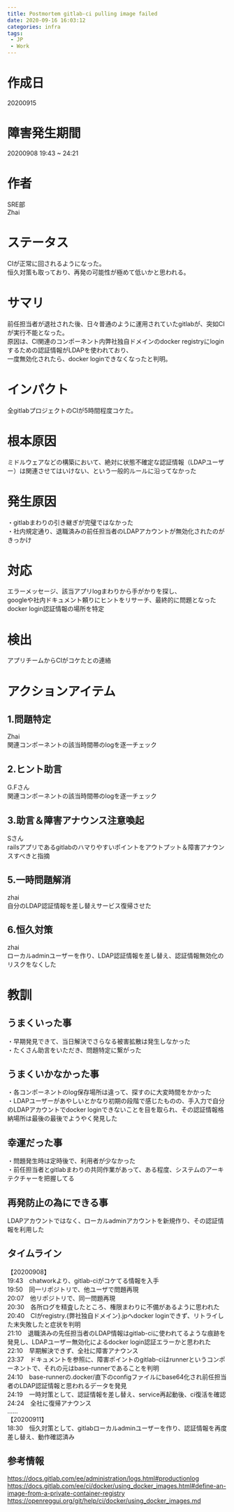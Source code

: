 ```yaml
---
title: Postmortem gitlab-ci pulling image failed
date: 2020-09-16 16:03:12
categories: infra
tags:  
 - JP
 - Work
---
```

# 作成日

20200915

# 障害発生期間

20200908 19:43 ~ 24:21

# 作者

SRE部  
Zhai

# ステータス

CIが正常に回されるようになった。  
恒久対策も取っており、再発の可能性が極めて低いかと思われる。


# サマリ

前任担当者が退社された後、日々普通のように運用されていたgitlabが、突如CIが実行不能となった。  
原因は、CI関連のコンポーネント内弊社独自ドメインのdocker registryにloginするための認証情報がLDAPを使われており、  
一度無効化されたら、docker loginできなくなったと判明。  
<!--more-->

# インパクト

全gitlabプロジェクトのCIが5時間程度コケた。


# 根本原因

ミドルウェアなどの構築において、絶対に状態不確定な認証情報（LDAPユーザー）は関連させてはいけない、という一般的ルールに沿ってなかった


# 発生原因

・gitlabまわりの引き継ぎが完璧ではなかった  
・社内規定通り、退職済みの前任担当者のLDAPアカウントが無効化されたのがきっかけ

# 対応

エラーメッセージ、該当アプリlogまわりから手がかりを探し、  
googleや社内ドキュメント頼りにヒントをリサーチ、最終的に問題となったdocker login認証情報の場所を特定

# 検出
アプリチームからCIがコケたとの連絡  


# アクションアイテム

## 1.問題特定
Zhai  
関連コンポーネントの該当時間帯のlogを逐一チェック

## 2.ヒント助言
G.Fさん  
関連コンポーネントの該当時間帯のlogを逐一チェック

## 3.助言＆障害アナウンス注意喚起
Sさん  
railsアプリであるgitlabのハマりやすいポイントをアウトプット＆障害アナウンスすべきと指摘

## 5.一時問題解消
zhai  
自分のLDAP認証情報を差し替えサービス復帰させた

## 6.恒久対策
zhai  
ローカルadminユーザーを作り、LDAP認証情報を差し替え、認証情報無効化のリスクをなくした


# 教訓

## うまくいった事

・早期発見できて、当日解決でさらなる被害拡散は発生しなかった  
・たくさん助言をいただき、問題特定に繋がった  

## うまくいかなかった事

・各コンポーネントのlog保存場所は違って、探すのに大変時間をかかった  
・LDAPユーザーがあやしいとかなり初期の段階で感じたものの、手入力で自分のLDAPアカウントでdocker loginできないことを目を取られ、その認証情報格納場所は最後の最後でようやく発見した  

## 幸運だった事

・問題発生時は定時後で、利用者が少なかった  
・前任担当者とgitlabまわりの共同作業があって、ある程度、システムのアーキテクチャーを把握してる  


## 再発防止の為にできる事

LDAPアカウントではなく、ローカルadminアカウントを新規作り、その認証情報を利用した  

## タイムライン

【20200908】  
19:43　chatworkより、gitlab-ciがコケてる情報を入手  
19:50　同一リポジトリで、他ユーザで問題再現  
20:07　他リポジトリで、同一問題再現  
20:30　各所ログを精査したところ、権限まわりに不備があるように思われた  
20:40　CIがregistry.{弊社独自ドメイン}.jpへdocker loginできず、リトライした末失敗したと症状を判明  
21:10　退職済みの先任担当者のLDAP情報はgitlab-ciに使われてるような痕跡を発見し、LDAPユーザー無効化によるdocker login認証エラーかと思われた  
22:10　早期解決できず、全社に障害アナウンス  
23:37　ドキュメントを参照に、障害ポイントのgitlab-ciはrunnerというコンポーネントで、それの元はbase-runnerであることを判明  
24:10　base-runnerの.docker/直下のconfigファイルにbase64化され前任担当者のLDAP認証情報と思われるデータを発見  
24:19　一時対策として、認証情報を差し替え、service再起動後、ci復活を確認  
24:24　全社に復帰アナウンス  
……  
【20200911】  
18:30　恒久対策として、gitlabローカルadminユーザーを作り、認証情報を再度差し替え、動作確認済み  


## 参考情報

https://docs.gitlab.com/ee/administration/logs.html#productionlog
https://docs.gitlab.com/ee/ci/docker/using_docker_images.html#define-an-image-from-a-private-container-registry
https://openreggui.org/git/help/ci/docker/using_docker_images.md

